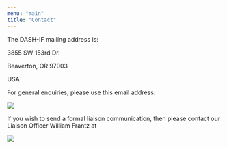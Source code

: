 ```yaml
---
menu: "main"
title: "Contact"
---
```



The DASH-IF mailing address is:

3855 SW 153rd Dr.

Beaverton, OR 97003

USA

For general enquiries, please use this email address:

<img src="https://dash-industry-forum.github.io/img/contact1.jpg" />
 
If you wish to send a formal liaison communication, then please contact our Liaison Officer William Frantz at 

<img src="https://dash-industry-forum.github.io/img/contact2.jpg" />


